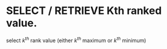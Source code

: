  # SELECT / RETRIEVE Kth ranked value.

 select $k^{th}$ rank value (either $k^{th}$ maximum or $k^{th}$ minimum)
